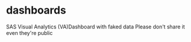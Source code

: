 # dashboards
SAS Visual Analytics (VA)Dashboard with faked data
Please don't share it even they're public 
